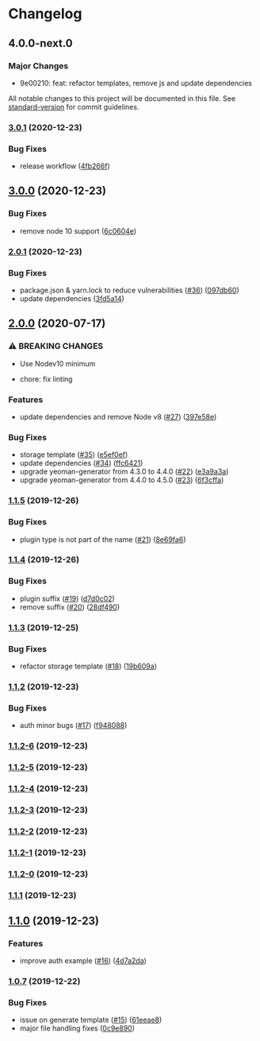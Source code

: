 # Changelog

## 4.0.0-next.0
### Major Changes

- 9e00210: feat: refactor templates, remove js and update dependencies

All notable changes to this project will be documented in this file. See [standard-version](https://github.com/conventional-changelog/standard-version) for commit guidelines.

### [3.0.1](https://github.com/verdaccio/generator-verdaccio-plugin/compare/v3.0.0...v3.0.1) (2020-12-23)


### Bug Fixes

* release workflow ([4fb266f](https://github.com/verdaccio/generator-verdaccio-plugin/commit/4fb266f296d4a0b7aa841ff3ef81de0a5be1e927))

## [3.0.0](https://github.com/verdaccio/generator-verdaccio-plugin/compare/v2.0.1...v3.0.0) (2020-12-23)


### Bug Fixes

* remove node 10 support ([6c0604e](https://github.com/verdaccio/generator-verdaccio-plugin/commit/6c0604ef68007e19ad4eb42f6f74072d1c7270c4))

### [2.0.1](https://github.com/verdaccio/generator-verdaccio-plugin/compare/v2.0.0...v2.0.1) (2020-12-23)


### Bug Fixes

* package.json & yarn.lock to reduce vulnerabilities ([#36](https://github.com/verdaccio/generator-verdaccio-plugin/issues/36)) ([097db60](https://github.com/verdaccio/generator-verdaccio-plugin/commit/097db607a3540b06bba261ede7e0db6982fb665f))
* update dependencies ([3fd5a14](https://github.com/verdaccio/generator-verdaccio-plugin/commit/3fd5a14cde0e46dce01bc582e6e77d3e67a91cad))

## [2.0.0](https://github.com/verdaccio/generator-verdaccio-plugin/compare/v1.1.5...v2.0.0) (2020-07-17)


### ⚠ BREAKING CHANGES

* Use Nodev10 minimum

* chore: fix linting

### Features

* update dependencies and remove Node v8 ([#27](https://github.com/verdaccio/generator-verdaccio-plugin/issues/27)) ([397e58e](https://github.com/verdaccio/generator-verdaccio-plugin/commit/397e58e93f748cd0662bd2ec337c80b42f70a021))


### Bug Fixes

* storage template ([#35](https://github.com/verdaccio/generator-verdaccio-plugin/issues/35)) ([e5ef0ef](https://github.com/verdaccio/generator-verdaccio-plugin/commit/e5ef0efdc0278ba17e4008581c014aa77a61f42c))
* update dependencies ([#34](https://github.com/verdaccio/generator-verdaccio-plugin/issues/34)) ([ffc6421](https://github.com/verdaccio/generator-verdaccio-plugin/commit/ffc642117aa2c071473325d6db210d18b09865b0))
* upgrade yeoman-generator from 4.3.0 to 4.4.0 ([#22](https://github.com/verdaccio/generator-verdaccio-plugin/issues/22)) ([e3a9a3a](https://github.com/verdaccio/generator-verdaccio-plugin/commit/e3a9a3a6be98d6eabaf740369819baa977999d7b))
* upgrade yeoman-generator from 4.4.0 to 4.5.0 ([#23](https://github.com/verdaccio/generator-verdaccio-plugin/issues/23)) ([6f3cffa](https://github.com/verdaccio/generator-verdaccio-plugin/commit/6f3cffab99ef5eb0e6bc2bcfdd5ab118f9c83022))

### [1.1.5](https://github.com/verdaccio/generator-verdaccio-plugin/compare/v1.1.4...v1.1.5) (2019-12-26)


### Bug Fixes

* plugin type is not part of the name ([#21](https://github.com/verdaccio/generator-verdaccio-plugin/issues/21)) ([8e69fa6](https://github.com/verdaccio/generator-verdaccio-plugin/commit/8e69fa66070d53f0bf7961931f71d07743eb6652))

### [1.1.4](https://github.com/verdaccio/generator-verdaccio-plugin/compare/v1.1.3...v1.1.4) (2019-12-26)


### Bug Fixes

* plugin suffix ([#19](https://github.com/verdaccio/generator-verdaccio-plugin/issues/19)) ([d7d0c02](https://github.com/verdaccio/generator-verdaccio-plugin/commit/d7d0c02e689ac904109ebe7bc66114acdae14f84))
* remove suffix ([#20](https://github.com/verdaccio/generator-verdaccio-plugin/issues/20)) ([28df490](https://github.com/verdaccio/generator-verdaccio-plugin/commit/28df490347ad46e9593955d764c24850aeaefffc))

### [1.1.3](https://github.com/verdaccio/generator-verdaccio-plugin/compare/v1.1.2...v1.1.3) (2019-12-25)


### Bug Fixes

* refactor storage template ([#18](https://github.com/verdaccio/generator-verdaccio-plugin/issues/18)) ([19b609a](https://github.com/verdaccio/generator-verdaccio-plugin/commit/19b609aebf582bd308f0ae9324add859a873c475))

### [1.1.2](https://github.com/verdaccio/generator-verdaccio-plugin/compare/v1.1.2-6...v1.1.2) (2019-12-23)


### Bug Fixes

* auth minor bugs ([#17](https://github.com/verdaccio/generator-verdaccio-plugin/issues/17)) ([f948088](https://github.com/verdaccio/generator-verdaccio-plugin/commit/f9480884dcc67dcc05913989b366ec0905d1f41a))

### [1.1.2-6](https://github.com/verdaccio/generator-verdaccio-plugin/compare/v1.1.2-5...v1.1.2-6) (2019-12-23)

### [1.1.2-5](https://github.com/verdaccio/generator-verdaccio-plugin/compare/v1.1.2-4...v1.1.2-5) (2019-12-23)

### [1.1.2-4](https://github.com/verdaccio/generator-verdaccio-plugin/compare/v1.1.2-3...v1.1.2-4) (2019-12-23)

### [1.1.2-3](https://github.com/verdaccio/generator-verdaccio-plugin/compare/v1.1.2-2...v1.1.2-3) (2019-12-23)

### [1.1.2-2](https://github.com/verdaccio/generator-verdaccio-plugin/compare/v1.1.2-1...v1.1.2-2) (2019-12-23)

### [1.1.2-1](https://github.com/verdaccio/generator-verdaccio-plugin/compare/v1.1.2-0...v1.1.2-1) (2019-12-23)

### [1.1.2-0](https://github.com/verdaccio/generator-verdaccio-plugin/compare/v1.1.1...v1.1.2-0) (2019-12-23)

### [1.1.1](https://github.com/verdaccio/generator-verdaccio-plugin/compare/v1.1.0...v1.1.1) (2019-12-23)

## [1.1.0](https://github.com/verdaccio/generator-verdaccio-plugin/compare/v1.0.7...v1.1.0) (2019-12-23)


### Features

* improve auth example ([#16](https://github.com/verdaccio/generator-verdaccio-plugin/issues/16)) ([4d7a2da](https://github.com/verdaccio/generator-verdaccio-plugin/commit/4d7a2da934121c5e2026f9d5c55d9bfa84b4bfc5))

### [1.0.7](https://github.com/verdaccio/generator-verdaccio-plugin/compare/v0.1.0...v1.0.7) (2019-12-22)


### Bug Fixes

* issue on generate template ([#15](https://github.com/verdaccio/generator-verdaccio-plugin/issues/15)) ([61eeae8](https://github.com/verdaccio/generator-verdaccio-plugin/commit/61eeae886b7e99a115055097cefd6ccc6ad17381))
* major file handling fixes ([0c9e890](https://github.com/verdaccio/generator-verdaccio-plugin/commit/0c9e890f021e6598b0105cdd82e93993aea1e4e1))
